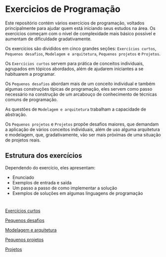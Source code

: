 # Exercicios de Programação
Este repositório contém vários exercícios de programação, voltados principalmente para ajudar quem está iniciando seus estudos na área. Os exercícios começam com o nível de complexidade mais básico possível e aumentam de dificuldade gradativamente.

Os exercícios são divididos em cinco grandes seções: `Exercícios curtos`, `Pequenos desafios`, `Modelagem e arquitetura`, `Pequenos projetos` e `Projetos`.

Os `Exercícios curtos` servem para prática de conceitos individuais, agrupados em tópicos abordados, além de ajudarem iniciantes a se habituarem a programar.

Os `Pequenos desafios` abordam mais de um conceito individual e também algumas construções típicas de programação, eles servem como passo necessário na construção de um arcabouço de conhecimento de técnicas comuns de programação.

As questões de `Modelagem e arquitetura` trabalham a capacidade de abstração.

Os `Pequenos projetos` e `Projetos`  propõe desafios maiores, que demandam a aplicação de vários conceitos individuais, além de uso alguma arquitetura e modelagem, que, gradativamente, vão ser mais próximas de uma situação de projetos reais.


## Estrutura dos exercícios

Dependendo do exercício, eles apresentam:
- Enunciado
- Exemplos de entrada e saída   
- Um passo a passo de como implementar a solução
- Exemplos de soluções em algumas linguagens de programação
#

[Exercícios curtos](https://github.com/elihimas/ExerciciosDeProgramacao/blob/main/exerc%C3%ADcios%20curtos/exercicios%20curtos.md)

[Pequenos desafios](https://github.com/elihimas/ExerciciosDeProgramacao/blob/main/pequenos%20desafios/pequenos%20desafios.md)

[Modelagem e arquitetura](https://github.com/elihimas/ExerciciosDeProgramacao/blob/main/modelagem%20e%20arquitetura/modelagem%20e%20arquitetura.md)

[Pequenos projetos](https://github.com/elihimas/ExerciciosDeProgramacao/blob/main/pequenos%20projetos/pequenos%20projetos.md)

[Projetos](https://github.com/elihimas/ExerciciosDeProgramacao/blob/main/projetos/projetos.md)

